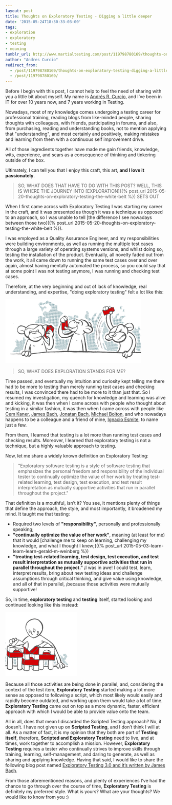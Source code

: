 ```yaml
---
layout: post
title: Thoughts on Exploratory Testing - Digging a little deeper
date: '2015-05-24T18:30:33-03:00'
tags:
- exploration
- exploratory
- testing
- meaning
tumblr_url: http://www.martialtesting.com/post/119798780169/thoughts-on-exploratory-testing-digging-a-little
author: "Andres Curcio"
redirect_from:
  - /post/119798780169/thoughts-on-exploratory-testing-digging-a-little/
  - /post/119798780169/
---
```

Before I begin with this post, I cannot help to feel the need of sharing with you a little bit about myself. My name is [Andrés R. Curcio](https://www.linkedin.com/in/andrescurcio), and I’ve been in IT for over 10 years now, and 7 years working in Testing.

Nowadays, most of my knowledge comes undergoing a testing career for professional training, reading blogs from like-minded people, sharing thoughts with colleagues, with friends, participating in forums, and also, from purchasing, reading and understanding books, not to mention applying that "understanding", and most certainly and positively, making mistakes and learning from them with a continuous self improvement drive.

All of those ingredients together have made me gain friends, knowledge, wits, experience, and scars as a consequence of thinking and tinkering outside of the box.

Ultimately, I can tell you that I enjoy this craft, this art, **and I love it passionately**.

>SO, WHAT DOES THAT HAVE TO DO WITH THIS POST? WELL, THIS IS WHERE THE JOURNEY INTO [EXPLORATION]({% post_url 2015-05-20-thoughts-on-exploratory-testing-the-white-belt %}) SETS OUT

When I first came across with Exploratory Testing I was starting my career in the craft, and it was presented as though it was a technique as opposed to an approach, so I was unable to tell [the difference I see nowadays between those two]({% post_url 2015-05-20-thoughts-on-exploratory-testing-the-white-belt %}).

I was employed as a Quality Assurance Engineer, and my responsibilities were building environments, as well as running the multiple test cases through a large variety of operating systems versions, and whilst doing so, testing the installation of the product. Eventually, all novelty faded out from the work, it all came down to running the same test cases over and over again, almost having mentally automated the process, so you could say that at some point I was not testing anymore, I was running and checking test cases.

Therefore, at the very beginning and out of lack of knowledge, real understanding, and expertise, "doing exploratory testing" felt a lot like this:

![Monkeys](/assets/media/monkeys.png)

>SO, WHAT DOES EXPLORATION STANDS FOR ME?

Time passed, and eventually my intuition and curiosity kept telling me there had to be more to testing than merely running test cases and checking results, I was convinced there had to be more to it than just that. So I resumed my investigation, my quench for knowledge and learning was alive and kicking, it was then when I came across with people who thought about testing in a similar fashion, it was then when I came across with people like [Cem Kaner](http://kaner.com/), [James Bach](http://satisfice.com/), [Jonatan Bach](https://jonbox.wordpress.com/), [Michael Bolton](http://developsense.com/), and who nowadays happens to be a colleague and a friend of mine, [Ignacio Esmite](https://www.linkedin.com/in/iesmite), to name just a few.

From them, I learned that testing is a lot more than running test cases and checking results. Moreover, I learned that exploratory testing is not a technique, but a highly valuable approach to testing.

Now, let me share a widely known definition on Exploratory Testing:

>"Exploratory software testing is a style of software testing that emphasizes the personal freedom and responsibility of the individual tester to continually optimize the value of her work by treating test-related learning, test design, test execution, and test result interpretation as mutually supportive activities that run in parallel throughout the project."

That definition is a mouthful, isn’t it? You see, it mentions plenty of things that define the approach, the style, and most importantly, it broadened my mind. It taught me that testing:

- Required two levels of **"responsibility"**, personally and professionally speaking;
- **"continually optimize the value of her work"**, meaning (at least for me) that it would [challenge me to keep on learning, challenging my knowledge, and what I thought I knew;]({% post_url 2015-05-03-learn-learn-learn-gerald-m-weinberg %})
- **"treating test-related learning, test design, test execution, and test result interpretation as mutually supportive activities that run in parallel throughout the project."** ¡I was in awe! I could test, learn, interpret results, bring about new testing ideas and challenge assumptions through critical thinking, and give value using knowledge, and all of that in parallel, ¡because those activities were mutually supportive!

So, in time, **exploratory testing** and **testing** itself, started looking and continued looking like this instead:

![Play](/assets/media/play.png)

Because all those activities are being done in parallel, and, considering the context of the test item, **Exploratory Testing** started making a lot more sense as opposed to following a script, which most likely would easily and rapidly become outdated, and working upon them would take a lot of time. **Exploratory Testing** came out on top as a more dynamic, faster, efficient approach with which I would be able to provide value onto the team.

All in all, does that mean I discarded the Scripted Testing approach? No, it doesn’t. I have not given up on **Scripted Testing**, and I don’t think I will at all. As a matter of fact, it is my opinion that they both are part of **Testing itself**, therefore, **Scripted and Exploratory Testing** need to live, and at times, work together to accomplish a mission. However, **Exploratory Testing** requires a tester who continually strives to improve skills through training, learning, self-management, and daring to generate, as well as sharing and applying knowledge. Having that said, I would like to share the following blog post named [Exploratory Testing 3.0 and it’s written by James Bach](http://www.satisfice.com/blog/archives/1509).

From those aforementioned reasons, and plenty of experiences I’ve had the chance to go through over the course of time, **Exploratory Testing** is definitely my preferred style. What is yours? What are your thoughts? We would like to know from you :)
